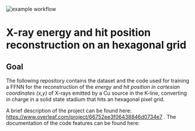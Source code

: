 ![example workflow]([https://github.com/github/docs/actions/workflows/main.yml/badge.svg])
# X-ray energy and hit position reconstruction on an hexagonal grid
## Goal
The following repository contains the dataset and the code used for training a FFNN for the reconstruction of the _energy_ and _hit position in cartesian coordinates (x,y)_ of X-rays emitted by a Cu source in the K-line, converting in charge in a solid state stadium that hits an hexagonal pixel grid.

A brief description of the project can be found here: https://www.overleaf.com/project/66752ee3f06438846d0734e7 .
The documentation of the code features can be found here:
